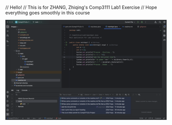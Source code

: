 // Hello!
// This is for ZHANG, Zhiqing's Comp3111 Lab1 Exercise
// Hope everything goes smoothly in this course

![ScreenShot.png](ScreenShot.png)